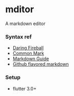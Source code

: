 # mditor

A markdown editor

### Syntax ref

- [Daring Fireball](https://daringfireball.net/projects/markdown/)
- [Common Mark](https://spec.commonmark.org/])
- [Markdown Guide](https://www.markdownguide.org/)
- [Github flavored markdown](https://github.github.com/gfm/)

### Setup

- flutter 3.0+
